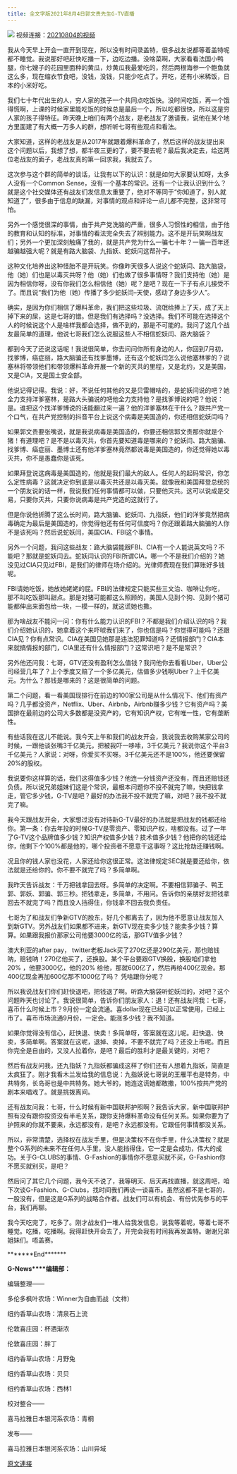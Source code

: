 ```yaml
---
title: 全文字版2021年8月4日郭文贵先生G-TV直播
---
```


![](https://assets.gnews.org/wp-content/uploads/2021/08/ffdm-.jpg)
视频连接：[20210804的视频](https://gtv.org/video/id=610abdb6ef319d3536260fc3)

我从今天早上开会一直开到现在，所以没有时间录盖特，很多战友说都等着盖特呢都不睡觉。我说那好吧赶快吃播一下，边吃边播。没啥菜啊，大家看看法国小鸭腿，你七嫂子的花园里面种的黄瓜，炒黄瓜我最爱吃的，然后两根海参一个鲍鱼就这么多，现在缩衣节食吧，没钱，没钱，只能少吃点了。开吃，还有小米稀饭，日本的小米好吃。

我们七十年代出生的人，穷人家的孩子一个共同点吃饭快。没时间吃饭，再一个饿得慌啊，上课的时候家里能吃饭的时候总是最后一个，所以吃都很快，所以这是穷人家的孩子得特征。昨天晚上咱们有两个战友，是老战友了邀请我，说他在某个地方里面建了有大概一万多人的群，想听听七哥有些观点和看法。

大家知道，这样的老战友是从2017年就跟着爆料革命了，然后这样的战友提出来这个问题以后，我想了想，都半夜三更的了，要不要去呢？最后我决定去，给这两位老战友的面子，老战友真的第一回求我，我就去了。

这次参与这个群的简单的谈话，让我有以下的认识：就是如何大家要认知呀，太多人没有一个Common Sense，没有一个基本的常识。还有一个让我认识到什么？就是这个社交媒体还有战友们发信息太重要了，绝对不等同于“你知道了，别人就知道了”，很多由于信息的缺漏，对事情的观点和评论一点儿都不完整，这非常可怕。

另外一个感觉很深的事情，由于共产党洗脑的严重，很多人习惯性的相信，由于他的教育和认知的标准，对事情的看法完全失去了辨别能力。这不是开玩笑啊战友们；另外一个更加深刻触痛了我的，就是共产党为什么一骗七十年？一骗一百年还越骗越强大呢？就是有路大脑袋、九指妖、蛇妖闫这帮孙子。

这种文化培养出这种怪胎不是开玩笑。你像昨天很多人说这个蛇妖闫、路大脑袋，他（她）们也是以毒灭共呀？他（她）们也做了很多事情呀？我们支持他（她）是因为相信你呀，没有你我们怎么相信他（她）呢？是吧？现在一下子有点儿接受不了。而且说“我们为他（她）传播了多少蛇妖闫–天使，感动了身边多少人”。

确实，是因为你们相信了爆料革命，我们把这些垃圾、流氓给捧上了天，成了天上掉下来的屎，这是七哥的错。但是我们有选择吗？没选择。我们不可能在选择这个人的时候说这个人是啥样我都会选择，做不到的，那是不可能的。我问了这几个战友最简单的道理，他说七哥我们怎么说服这些人不相信蛇妖闫、路大脑袋？

都到今天了还说这话呢！我说很简单，你去问问你所有身边的人，你回到7月初，找爹博，癌症丽，路大脑骗还有找爹墨博，还有这个蛇妖闫怎么说他塞林爹的？说塞林将带领他们和带领爆料革命开展一个新的灭共的里程，又是北约，又是美国，又是CIA，又是国土安全部。

他说记得记得。我说：好，不说任何其他的又是贝雷帽啥的，是蛇妖闫说的吧？她全力支持洋爹塞林，是路大头骗说的吧他全力支持他？是找爹博说的吧？他说：是。谁把这个找洋爹博说的话能翻过来一遍？他的洋爹塞林在干什么？跟共产党一个口气，在共产党控制的抖音平台上说这个病毒是美国造的，你还相信蛇妖闫吗？

如果郭文贵要张嘴说，就是我说病毒是美国造的，你要还相信郭文贵那你就是个猪！有道理吧？是不是以毒灭共，你首先要知道毒是哪来的？蛇妖闫、路大脑骗、找爹博、癌症丽、墨博士还有他洋爹塞林竟然都说毒是美国造的，你还觉得她以毒灭共，你不是愚蠢你是该死。

如果拜登说这病毒是美国造的，他就是我们最大的敌人。任何人的起码常识，你怎么定性病毒？这就决定你到底是以毒灭共还是以毒灭美。就像我和美国拜登总统的一个朋友说的话一样，我说我们任何事情都可以做，只要他灭共。这可以说成是交易，只要你灭共，只要你说病毒是共产党造的这就行了。

但是你说他折腾了这么长时间，路大脑骗、蛇妖闫、九指妖，他们的洋爹竟然把病毒确定为最后是美国造的，你觉得他还有任何可信度吗？你还跟着路大脑骗的人你不是该死吗？然后说蛇妖闫，美国CIA、FBI这个事情。

另外一个问题，我问这些战友：路大脑袋能跟FBI、CIA有一个人能说英文吗？不能吧？那就是蛇妖闫去。蛇妖闫认识的FBI所谓CIA，哪一个不是我们介绍的？她没见过CIA只见过FBI，是我们的律师在场介绍的。光律师费现在我们算账好多钱呢。

FBI请她吃饭，她放她姥姥的屁。FBI的法律规定只能买些三文治、咖啡让你吃，那不叫吃饭那叫甜点。那是对猪可能都这么照顾的，美国人见到个狗、见到个猪可能都伸出来面包给一块，一模一样的，就这谎她也撒。

那为啥战友不能问一问：你有什么能力认识的FBI？不都是我们介绍认识的吗？我们介绍她认识的，她拿着这个来吓唬我们来了，你也信是吗？你觉得可能吗？还跟CIA见？你有点常识。CIA在美国见她那是违法犯罪知道吗？还情报部门？CIA本来就搞情报的部门，CIA里还有什么情报部门？这常识吧？是不是常识？

另外他还问我：七哥，GTV还没有盈利怎么值钱？我问他你去看看Uber，Uber公司经营几年了？上个季度又赔了一个多亿美元，估值多少钱啊Uber？上千亿美元。为什么？那钱是哪来的？这是很简单的问题。

第二个问题，看一看美国现排行在前边的100家公司是从什么情况下、他们有资产吗？几乎都没资产，Netflix、Uber、Airbnb，Airbnb赚多少钱？它有资产吗？美国排在最前边的公司大多数都是没资产的，它有知识产权，它有唯一性，它有垄断性。

有些话我在这儿不能说。我今天上午和我们的战友开会，我说我去收购某家公司的时候，一跟他谈张嘴3千亿美元，把被我吓一哆嗦，3千亿美元？我说你这个平台3千亿美元？人家说：对呀，你爱买不买呀。3千亿美元还不是100%，他还要保留 20%的股权。

我说要你这样算的话，我们这得值多少钱？他连一分钱资产还没有，而且还赔钱还负债。所以说兄弟姐妹们这是个常识，最根本问题你不投不就完了嘛，快把钱拿走，管它多少钱，G-TV是吧？最好的办法我不投不就完了嘛，对吧？我不投不就完了嘛。

我今天跟战友开会，大家想过没有对待新G-TV最好的办法就是把战友的钱都还给你。第一条：你去年投的时候G-TV是零资产、零知识产权，啥都没有。过了一年了G-TV这个品牌值多少钱？知识产权值多少钱？技术值多少钱？他把你的钱还给你，他剩下个100%都是他的，哪个投资者不愿意干这事呀？这比抢劫还赚钱啊。

况且你的钱人家也没花，人家还给你这很正常。这法律规定SEC就是要还给你，依法就是还给你的。你不要不就完了吗？多简单啊。

我昨天告诉战友：千万把钱拿回去呀。多简单的决定啊。不要相信郭骗子、鸭王郭、郭妖、郭骗、郭三秒。把钱拿走，多简单，不用问。告诉你的亲朋好友把钱拿回去不就完了吗？而且没人挡得住，你钱拿不回去我负责任。

七哥为了和战友们争新GTV的股东，好几个都离去了，因为他不愿意让战友加入到新GTV。另外战友们如果都不进来，新GTV现在卖多少钱？能卖多少钱？算算。如果跟我报价那家公司他要3000亿的话，那GTV值多少钱？

澳大利亚的after pay， twitter老板Jack买了270亿还是290亿美元，那也赔钱呐，赔钱呐！270亿他买了，还换股。某个平台要跟GTV换股，换股咱们拿他20% ，他要3000亿，他的20% 给他，那就600亿了，然后再给400亿现金。那400亿现金再加600亿那不1000亿了吗？ 凭啥跟你分呢？

所以我说战友们你们赶快退吧，把钱退了啊。听路大脑袋听蛇妖闫的，对吧？这个问题昨天也讨论了。我说很简单，告诉你们朋友家人：退！还有战友问我：七哥，喜币什么时候上市？9月份一定会流通。喜dollar现在已经可以正常使用，已经上市了。喜币市场流通9月份，一定会。能涨多少钱？我不知道。

如果你觉得没有信心，赶快退、快卖！多简单呀，答案就在这儿呢。赶快退、快卖，多简单啊。答案就在这呢，退掉、卖掉，不要不就完了吗？还没上市呢。而且你完全是自由的，又没人拉着你，是吧？最后的胜利才是最关键的，对吧？

然后有战友问我，还九指妖？九指妖都骗成这样了你们还有人想着九指妖，简直是太疯狂了。刚才我看木兰发给我的信息说：九指妖说七哥说的王雁平也是特务，中共特务，长岛哥也是中共特务。她大爷的，她连这谎她都敢撒，100%按共产党的剧本来唱戏了。就是挑拨离间。

还有战友问我：七哥，什么时候有新中国联邦护照啊？我告诉大家，新中国联邦护照有没有跟你投资没有半毛关系，跟你支持爆料革命没有任何关系。如果你要为了护照来的你就不要来，永远都没有，是吧？永远都没有。它跟任何事情都没关系。

所以，非常清楚，选择权在战友手里，但是决策权不在你手里，什么决策权？就是整个G系列的未来不在任何人手里，没人能挡得住，它一定是会成功，伟大的成功。关于G-CLUBS的事情、G-Fashion的事情你不愿意买就不买，G-Fashion你不愿买就别买，是吧？

然后问了其它几个问题，我今天不说了，我等明天、后天再找直播，就这周吧，咱下次谈G-Fashion、G-Clubs，找时间我们再谈一谈喜币。虽然这都不是七哥的，一股没有，但是这是G系列的战略合作者。战友们可以有机会、有份优先参与的平台，我们再聊。

我今天吃完了，吃多了。刚才战友们一堆人给我发信息，说我等着呢，等着七哥不睡觉。吃播，吃播啊。我得赶快开会去了，开完会我有时间我再发盖特。谢谢兄弟姐妹们。唔盖赛。

\*\*\*\*\*\*\*End\*\*\*\*\*\*\*

**G-News****编辑部：**

编辑整理——

多伦多枫叶农场：Winner为自由而战（文祥）

纽约香草山农场：清泉石上流

伦敦喜庄园：杯酒渐浓

伦敦喜庄园：胖丁

纽约香草山农场：月野兔

纽约香草山农场：贝贝

纽约香草山农场：西林1

校对整合——

喜马拉雅日本银河系农场：青桐

发布——

喜马拉雅日本银河系农场：山川异域

[原文連接](https://gnews.org/zh-hans/1446074/)
